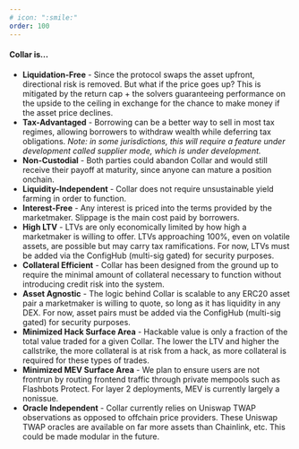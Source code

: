 ```yaml
---
# icon: ":smile:"
order: 100
---
```


#### Collar is...

- **Liquidation-Free** - Since the protocol swaps the asset upfront, directional risk is removed. But what if the price goes up? This is mitigated by the return cap + the solvers guaranteeing performance on the upside to the ceiling in exchange for the chance to make money if the asset price declines.
- **Tax-Advantaged** - Borrowing can be a better way to sell in most tax regimes, allowing borrowers to withdraw wealth while deferring tax obligations. _Note: in some jurisdictions, this will require a feature under development called supplier mode, which is under development._
- **Non-Custodial** - Both parties could abandon Collar and would still receive their payoff at maturity, since anyone can mature a position onchain.
- **Liquidity-Independent** - Collar does not require unsustainable yield farming in order to function.
- **Interest-Free** - Any interest is priced into the terms provided by the marketmaker. Slippage is the main cost paid by borrowers.
- **High LTV** - LTVs are only economically limited by how high a marketmaker is willing to offer. LTVs approaching 100%, even on volatile assets, are possible but may carry tax ramifications. For now, LTVs must be added via the ConfigHub (multi-sig gated) for security purposes.
- **Collateral Efficient** - Collar has been designed from the ground up to require the minimal amount of collateral necessary to function without introducing credit risk into the system.
- **Asset Agnostic** - The logic behind Collar is scalable to any ERC20 asset pair a marketmaker is willing to quote, so long as it has liquidity in any DEX. For now, asset pairs must be added via the ConfigHub (multi-sig gated) for security purposes.
- **Minimized Hack Surface Area** - Hackable value is only a fraction of the total value traded for a given Collar. The lower the LTV and higher the callstrike, the more collateral is at risk from a hack, as more collateral is required for these types of trades.
- **Minimized MEV Surface Area** - We plan to ensure users are not frontrun by routing frontend traffic through private mempools such as Flashbots Protect. For layer 2 deployments, MEV is currently largely a nonissue.
- **Oracle Independent** - Collar currently relies on Uniswap TWAP observations as opposed to offchain price providers. These Uniswap TWAP oracles are available on far more assets than Chainlink, etc. This could be made modular in the future.
